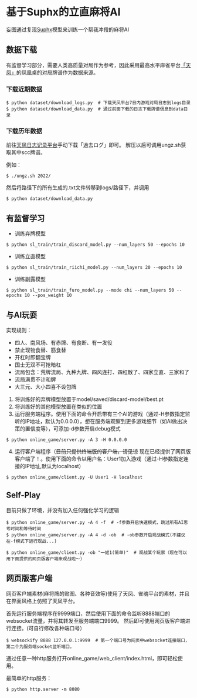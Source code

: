 # 基于Suphx的立直麻将AI

妄图通过复现[Suphx](https://arxiv.org/abs/2003.13590)模型来训练一个帮我冲段的麻将AI


## 数据下载

有监督学习部分，需要人类高质量对局作为参考，因此采用最高水平麻雀平台[「天凤」](https://tenhou.net/)的凤凰桌的对局牌谱作为数据来源。

### 下载近期数据

```shell
$ python dataset/download_logs.py  # 下载天凤平台7日内游戏对局日志到logs目录
$ python dataset/download_data.py  # 通过前面下载的日志下载牌谱信息到data目录
```

### 下载历年数据

前往[天凤日志记录平台](https://tenhou.net/sc/raw/)手动下载「過去ログ」即可。
解压以后可调用ungz.sh获取其中scc牌谱。

例如：
```shell
$ ./ungz.sh 2022/
```

然后将路径下的所有生成的.txt文件转移到logs/路径下，并调用
```shell
$ python dataset/download_data.py
```

## 有监督学习

- 训练弃牌模型
```shell
$ python sl_train/train_discard_model.py --num_layers 50 --epochs 10
```
- 训练立直模型
```shell
$ python sl_train/train_riichi_model.py --num_layers 20 --epochs 10
```

- 训练副露模型
```shell
$ python sl_train/train_furo_model.py --mode chi --num_layers 50 --epochs 10 --pos_weight 10
```
## 与AI玩耍

实现规则：

- 四人、南风场、有赤牌、有食断、有一发役
- 禁止现物食替、筋食替
- 开杠时即翻宝牌
- 国士无双不可抢暗杠
- 流局包含：荒牌流局、九种九牌、四风连打、四杠散了、四家立直、三家和了
- 流局满贯不计和牌
- 大三元、大小四喜不设包牌

1. 将训练好的弃牌模型放置于model/saved/discard-model/best.pt
2. 将训练好的其他模型放置在类似的位置
3. 运行服务端程序。使用下面的命令开启带有三个AI的游戏（通过-H参数指定监听的IP地址，默认为0.0.0.0），想在服务端观察到更多游戏细节（如AI做出决策的置信度等），可添加-d参数开启debug模式
```shell
$ python online_game/server.py -A 3 -H 0.0.0.0
```
4. 运行客户端程序（<del>目前只提供终端版的客户端，请见谅</del> 现在已经提供了网页版客户端了！。使用下面的命令以用户名：User1加入游戏（通过-H参数指定连接的IP地址,默认为localhost）
```shell
$ python online_game/client.py -U User1 -H localhost
```

## Self-Play
目前只做了环境，并没有加入任何强化学习的逻辑
```shell
$ python online_game/server.py -A 4 -f  # -f参数开启快速模式，跳过所有AI思考时间和等待时间
$ python online_game/server.py -A 4 -d -ob  # -ob参数开启观战模式(不建议在-f模式下进行观战...)

$ python online_game/client.py -ob "一姬1(简单)"  # 观战某个玩家（现在可以用下面提供的网页版客户端来观战啦～）
```

## 网页版客户端

网页客户端素材(麻将牌的贴图、各种音效等)使用了天凤、雀魂平台的素材，并且在界面风格上仿照了天凤平台。

首先运行服务端程序在9999端口，然后使用下面的命令监听8888端口的websocket流量，并将其转发至服务端端口9999。
然后即可使用网页版客户端进行连接。(可自行修改各种端口号）
```shell
$ websockify 8888 127.0.0.1:9999  # 第一个端口号为网页中websocket连接端口，第二个为服务端socket监听端口。
```
通过任意一种http服务打开online_game/web_client/index.html，即可轻松使用。

最简单的http服务：

```shell
$ python http.server -m 8080
```
